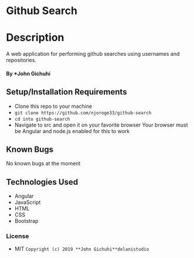 # Github Search
# Description
A web application for performing github searches using usernames and repositories.
#### By *John Gichuhi

## Setup/Installation Requirements
* Clone this repo to your machine
* `git clone https://github.com/njoroge33/github-search`
* `cd into github-search`
* Navigate to src  and open it on your favorite browser
Your browser must be Angular and node.js enabled for this to work

## Known Bugs
No known bugs at the moment

## Technologies Used
* Angular
* JavaScript
* HTML
* CSS
* Bootstrap


### License
* MIT
`Copyright (c) 2019 **John Gichuhi**delanistudio`
